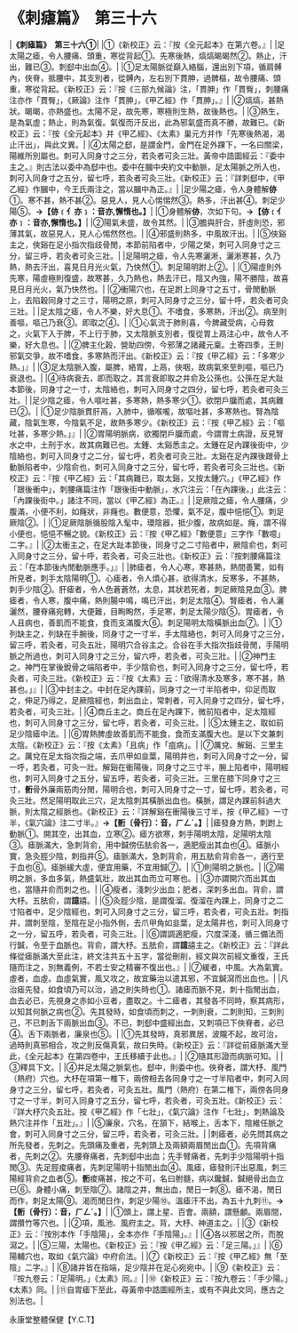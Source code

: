 # 《刺瘧篇》　第三十六

|**《刺瘧篇》　第三十六①**|
|①《新校正》云：『按《全元起本》在第六卷。』|
|足太陽之瘧，令人腰痛、頭重，寒從背起①。先寒後熱，熇熇暍暍然②。熱止，汗出，難已③。刺郄中出血④。|
|①足太陽脈從巔入絡腦，還出別下項，循肩髆內，俠脊，抵腰中，其支別者，從髆內，左右別下貫胂，過髀樞，故令腰痛、頭重，寒從背起。《新校正》云：『按《三部九候論》注，「貫胂」作「貫臀」，刺腰痛注亦作「貫臀」，《厥論》注作「貫胂」，《甲乙經》作「貫胂」。』|
|②熇熇，甚熱狀。暍暍，亦熱盛也。太陽不足，故先寒，寒極則生熱，故後熱也。|
|③熱生，是為氣虛；熱止，則為氣復。氣復而汗反出，此為邪氣盛而真不勝，故難已。《新校正》云：『按《全元起本》并《甲乙經》、《太素》巢元方并作「先寒後熱渴，渴止汗出」，與此文異。|
|④太陽之郄，是謂金門，金門在足外踝下，一名曰關梁，陽維所別屬也。刺可入同身寸之三分，若灸者可灸三壯。黃帝中誥圖經云：『委中主之。』則古法以委中為郄中也。委中在膕中央約文中動脈，足太陽脈之所入也，刺可入同身寸之五分，留七呼，若灸者可灸三壯。《新校正》云：『詳刺郄中，《甲乙經》作膕中，今王氏兩注之，當以膕中為正。』|
|足少陽之瘧，令人身體解**㑊**①。寒不甚，熱不甚②。惡見人，見人心惕惕然③。熱多，汗出甚④。刺足少陽⑤。**→【㑊﹝亻亦﹞：音亦,懈惰也。】**|
|①身體解**㑊**，次如下句。**→【㑊﹝亻亦﹞：音亦,懈惰也。】**|
|②陽氣未盛，故令其然。|
|③膽與肝合，肝虛則恐，邪薄其氣，故惡見人，見人心惕然然也。|
|④邪盛則熱多，中風故汗出。|
|⑤俠谿主之，俠谿在足小指次指歧骨閒，本節前陷者中，少陽之榮，刺可入同身寸之三分，留三呼，若灸者可灸三壯。|
|足陽明之瘧，令人先寒灑淅，灑淅寒甚，久乃熱，熱去汗出，喜見日月光火氣，乃快然①。刺足陽明跗上②。|
|①陽虛則外先寒，陽虛極則復盛，故寒甚，久乃熱也，熱去汗已，陰又內強，陽不勝陰，故喜見日月光火，氣乃快然也。|
|②衝陽穴也，在足跗上同身寸之五寸，骨閒動脈上，去陷穀同身寸之三寸，陽明之原，刺可入同身寸之三分，留十呼，若灸者可灸三壯。|
|足太陰之瘧，令人不樂，好大息①。不嗜食，多寒熱，汗出②。病至則善嘔，嘔己乃衰③。即取之④。|
|①心氣流于肺則喜，今脾藏受病，心母救之，火氣下入于脾，不上行于肺，又太陰脈支別者，復從胃上鬲注心中，故令人不樂，好大息也。|
|②脾主化榖，營助四傍，今邪薄之諸藏元稟。土寄四季，王則邪氣交爭，故不嗜食，多寒熱而汗出。《新校正》云：『按《甲乙經》云：「多寒少熱。」』|
|③足太陰脈入腹，屬脾，絡胃，上鬲，俠咽，故病氣來至則嘔，嘔已乃衰退也。|
|④待病衰去，即而取之，其言衰即取之井俞及公孫也。公孫在足大趾本節後，同身寸之一寸，太陰絡也，刺可入同身寸之四分，留七呼，若灸者可灸三壯。|
|足少陰之瘧，令人嘔吐甚，多寒熱，熱多寒少①。欲閉戶牖而處，其病難已②。|
|①足少陰脈貫肝鬲，入肺中，循喉嚨，故嘔吐甚，多寒熱也。腎為陰藏，陰氣生寒，今陰氣不足，故熱多寒少。《新校正》云：『按《甲乙經》云：「嘔吐甚，多寒少熱。」』|
|②胃陽明脈病，欲獨閉戶牖而處，今謂胃土病證，反見腎水之中，土刑于水，故其病難已也。太鍾、太谿悉主之。太鍾在足內踝後街中，少陰絡也，刺可入同身寸之二分，留七呼，若灸者可灸三壯。太谿在足內踝後跟骨上動脈陷者中，少陰俞也，刺可入同身寸之三分，留七呼，若灸者可灸三壯也。《新校正》云：『按《甲乙經》云：「其病難已，取太谿，又按太鍾穴。」《甲乙經》作「跟後衝中」，刺腰痛篇注作「跟後街中動脈」，水穴注云：「在內踝後。」此注云：「內踝後街中。」諸注不同，當以《甲乙經》為正。』|
|足厥陰之瘧，令人腰痛，少腹滿，小便不利，如癃狀，非癃也。數便意，恐懼，氣不足，腹中悒悒①。刺足厥陰②。|
|①足厥陰脈循股陰入髦中，環陰器，抵少腹，故病如是。癃，謂不得小便也，悒悒不暢之貌。《新校正》云：『按《甲乙經》「數便意」三字作「數噫」二字。』|
|②太衝主之，在足大趾本節後，同身寸之二寸陷者中，厥陰俞也，刺可入同身寸之三分，留十呼，若灸者，可灸三壯也。《新校正》云：『按刺腰痛篇注云：「在本節後內閒動脈應手。」』|
|肺瘧者，令人心寒，寒甚熱，熱間善驚，如有所見者，刺手太陰陽明①。心瘧者，令人煩心甚，欲得清水，反寒多，不甚熱，刺手少陰②。肝瘧者，令人色蒼蒼然，太息，其狀若死者，刺足厥陰見血③。脾瘧者，令人寒，腹中痛，熱則腸中鳴，鳴已汗出，刺足太陰④。腎瘧者，令人灑灑然，腰脊痛宛轉，大便難，目眴眴然，手足寒，刺足太陽少陰⑤。胃瘧者，令人且病也，善飢而不能食，食而支滿腹大⑥。刺足陽明太陰橫脈出血⑦。|
|①列缺主之，列缺在手腕後，同身寸之一寸半，手太陰絡也，刺可入同身寸之三分，留三呼，若灸者，可灸五壯，陽明穴合谷主之。合谷在手大指次指歧骨閒，手陽明脈之所過也，刺可入同身寸之三分，留六呼，若灸者，可灸三壯。|
|②神門主之。神門在掌後銳骨之端陷者中，手少陰俞也，刺可入同身寸之三分，留七呼，若灸者，可灸三壯。《新校正》云：『按《太素》云：「欲得清水及寒多，寒不甚，熱甚也。」』|
|③中封主之。中封在足內踝前，同身寸之一寸半陷者中，仰足而取之，伸足乃得之，足厥陰經也，刺出血止，常刺者，可入同身寸之四分，留七呼，若灸者，可灸三壯。|
|④商丘主之。商丘在足內踝下，微前陷者中，足太陰經也，刺可入同身寸之三分，留七呼，若灸者，可灸三壯。|
|⑤太鍾主之，取如前足少陰瘧中法。|
|⑥胃熱脾虛故善飢而不能食，食而支滿腹大也。是以下文兼刺太陰。《新校正》云：『按《太素》「且病」作「疽病」。|
|⑦厲兌、解谿、三里主之。厲兌在足太指次指之端，去爪甲如韭葉，陽明井也，刺可入同身寸之一分，留一呼，若灸者，可灸一壯。解谿在衝陽後，同身寸之三寸半，腕上陷者中，陽明經也，刺可入同身寸之五分，留五呼，若灸者，可灸三壯。三里在膝下同身寸之三寸，**䯒**骨外廉兩筋肉分閒，陽明合也，刺可入同身寸之一寸，留七呼，若灸者，可灸三壯。然足陽明取此三穴，足太陰刺其橫脈出血也。橫脈，謂足內踝前斜過大脈，則太陰之經脈也。《新校正》云：『詳解谿在衝陽後三寸半，按《甲乙經》一寸半，《氣穴論》注二寸半。』**→【䯒〔骨行〕：音，ㄏㄥˊ。】**|
|瘧發身方熱，刺跗上動脈①。開其空，出其血，立寒②。瘧方欲寒，刺手陽明太陰，足陽明太陰③。瘧脈滿大，急刺背俞，用中鍼傍伍胠俞各一，適肥瘦出其血也④。瘧脈小實，急灸脛少陰，刺指井⑤。瘧脈滿大，急刺背俞，用五胠俞背俞各一，適行至于血也⑥。瘧脈緩大虛，便宜用藥，不宜用鍼⑦。|
|①則陽明之脈也。|
|②陽明之脈，多血多氣，熱盛氣壯，故出其血而立可寒也。|
|③亦謂開穴而出其血也，當隨井俞而刺之也。|
|④瘦者，淺刺少出血；肥者，深刺多出血。背俞，謂大杼。五胠俞，謂**譩**譆。|
|⑤灸脛少陰，是謂復溜。復溜在內踝上，同身寸之二寸陷者中，足少陰經也，刺可入同身寸之三分，留三呼，若灸者，可灸五壯。刺指井，謂刺至陰，至陰在足小指外側，去爪甲角如韭葉，足太陽井也，刺可入同身寸之一分，留五呼，若灸者，可灸三壯。|
|⑥謂調適肥瘦，穴度深淺，循三備法而行鍼，令至于血脈也。背俞，謂大杼。五胠俞，謂**譩**譆主之。《新校正》云：『詳此條從瘧脈滿大至此注，終文注共五十五字，當從刪削，經文與次前經文重復，王氏隨而注之，別無義例，不若士安之精審不復出也。』|
|⑦緩者，中風。大為氣實。虛者，血虛。血虛氣實，風又攻之，故宜藥治以遣其邪，不宜鍼瀉而出血也。|
|凡治瘧先發，如食頃乃可以治，過之則失時也①。諸瘧而脈不見，刺十指閒出血，血去必已，先視身之赤如小豆者，盡取之。十二瘧者，其發各不同時，察其病形，以知其何脈之病也②。先其發時，如食頃而刺之，一刺則衰，二刺則知，三刺則己，不已刺舌下兩脈出血③。不已，刺郄中盛經出血，又刺項已下俠脊者，必已④。舌下兩脈者，廉泉也⑤。|
|①先其發時，真邪異居，波隴不起，故可治，過時則真邪相合，攻之則反傷真氣，故曰失時。《新校正》云：『詳從前瘧脈滿大至此，《全元起本》在第四卷中，王氏移續于此也。』|
|②隨其形證而病脈可知。|
|③釋具下文。|
|④并足太陽之脈氣也。郄中，則委中也。俠脊者，謂大杼、風門（熱府）穴也。大杼在項第一椎下，兩傍相去各同身寸之一寸半陷者中，刺可入同身寸之三分，留七呼，若灸者，可灸五壯。風門（熱府）在第二椎下，兩傍各同身寸之一寸半，刺可入同身寸之五分，留七呼，若灸者，可灸五壯。《新校正》云：『詳大杼穴灸五壯。按《甲乙經》作「七壯」，《氣穴論》注作「七壯」，刺熱論及熱穴注并作「五壯」。』|
|⑤廉泉，穴名，在頷下，結喉上，舌本下，陰維任脈之會，刺可入同身寸之三分，留三呼，若灸者，可灸三壯。|
|刺瘧者，必先問其病之所先發者，先刺之。先頭痛及重者，先刺頭上及兩額兩眉閒出血①。先項背痛者，先刺之②。先腰脊痛者，先刺郄中出血；先手臂痛者，先刺手少陰陽明十指閒③。先足脛痠痛者，先刺足陽明十指閒出血④。風瘧，瘧發則汗出惡風，刺三陽經背俞之血者⑤。**䯒**痠痛甚，按之不可，名曰胕髓，病以鑱鍼，鍼絕骨出血立已⑥。身體小痛，刺至陰⑦。諸陰之井，無出血，閒日一刺⑧。瘧不渴，閒日而作，刺足太陽⑨。渴而閒日作，刺足少陽⑩。溫瘧汗不出，為五十九刺⑪。**→【䯒〔骨行〕：音，ㄏㄥˊ。】**|
|①頭上，謂上星、百會。兩額，謂懸顱。兩眉間，謂攢竹等穴也。|
|②項，風池、風府主之。背，大杼、神道主之。|
|③《新校正》云：『按別本作「手陰陽」，全本亦作「手陰陽」。』|
|④各以邪居之所，而脫瀉之。|
|⑤三陽，太陽也。《新校正》云：『按《甲乙經》云：「足三陽。」』|
|⑥陽輔穴也，取如《氣穴論》中府俞法。|
|⑦《新校正》云：『按《甲乙經》無「至陰」二字。』|
|⑧諸井皆在指端，足少陰并在足心宛宛中。|
|⑨《新校正》云：『按九卷云：「足陽明。」《太素》同。』|
|⑩《新校正》云：『按九卷云：「手少陽。」《太素》同。|
|⑪自胃瘧下至此，尋黃帝中誥圖經所主，或有不與此文同，應古之別法也。|


永康堂整體保健【Y.C.T】


